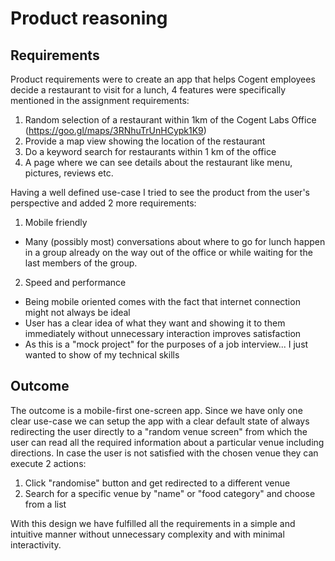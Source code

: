 # Product reasoning

## Requirements

Product requirements were to create an app that helps Cogent employees decide a restaurant to visit for a lunch, 4 features were specifically mentioned in the assignment requirements:

1. Random selection of a restaurant within 1km of the Cogent Labs Office (https://goo.gl/maps/3RNhuTrUnHCypk1K9)
2. Provide a map view showing the location of the restaurant
3. Do a keyword search for restaurants within 1 km of the office
4. A page where we can see details about the restaurant like menu, pictures, reviews etc.

Having a well defined use-case I tried to see the product from the user's perspective and added 2 more requirements:

1. Mobile friendly

- Many (possibly most) conversations about where to go for lunch happen in a group already on the way out of the office or while waiting for the last members of the group.

2. Speed and performance

- Being mobile oriented comes with the fact that internet connection might not always be ideal
- User has a clear idea of what they want and showing it to them immediately without unnecessary interaction improves satisfaction
- As this is a "mock project" for the purposes of a job interview... I just wanted to show of my technical skills

## Outcome

The outcome is a mobile-first one-screen app.
Since we have only one clear use-case we can setup the app with a clear default state of always redirecting the user directly to a "random venue screen" from which the user can read all the required information about a particular venue including directions. In case the user is not satisfied with the chosen venue they can execute 2 actions:

1. Click "randomise" button and get redirected to a different venue
2. Search for a specific venue by "name" or "food category" and choose from a list

With this design we have fulfilled all the requirements in a simple and intuitive manner without unnecessary complexity and with minimal interactivity.
